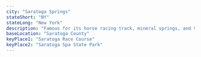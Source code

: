 ```yaml
---
city: "Saratoga Springs"
stateShort: "NY"
stateLong: "New York"
description: "Famous for its horse racing track, mineral springs, and Victorian architecture, a historic and elegant city."
baseLocation: "Saratoga County"
keyPlace1: "Saratoga Race Course"
keyPlace2: "Saratoga Spa State Park"
---
```

